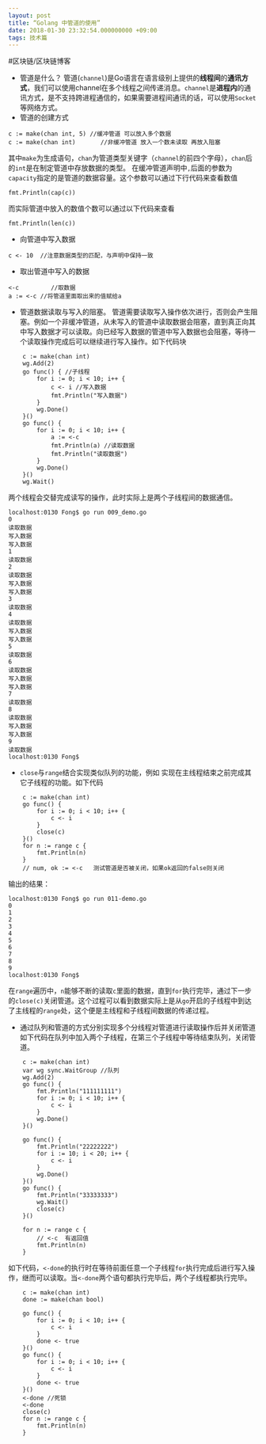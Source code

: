 ```yaml
---
layout: post
title: “Golang 中管道的使用”
date: 2018-01-30 23:32:54.000000000 +09:00
tags: 技术篇
---
```

#区块链/区块链博客

* 管道是什么？
管道(`channel`)是Go语言在语言级别上提供的**线程间**的**通讯方式**，我们可以使用channel在多个线程之间传递消息。`channel`是**进程内**的通讯方式，是不支持跨进程通信的，如果需要进程间通讯的话，可以使用`Socket`等网络方式。
* 管道的创建方式
```golang
c := make(chan int, 5) //缓冲管道 可以放入多个数据  
c := make(chan int) 	  //非缓冲管道 放入一个数未读取 再放入阻塞
```
其中`make`为生成语句，`chan`为管道类型关键字（`channel`的前四个字母），`chan`后的`int`是在制定管道中存放数据的类型。
在缓冲管道声明中`,`后面的参数为`capacity`指定的是管道的数据容量。这个参数可以通过下行代码来查看数值
```golang
fmt.Println(cap(c))
```
而实际管道中放入的数值个数可以通过以下代码来查看
```golang
fmt.Println(len(c))
```
* 向管道中写入数据
```golang
c <- 10  //注意数据类型的匹配，与声明中保持一致
```
* 取出管道中写入的数据
```golang
<-c  		//取数据
a := <-c //将管道里面取出来的值赋给a
```
* 管道数据读取与写入的阻塞。
管道需要读取写入操作依次进行，否则会产生阻塞。例如一个非缓冲管道，从未写入的管道中读取数据会阻塞，直到真正向其中写入数据才可以读取。向已经写入数据的管道中写入数据也会阻塞，等待一个读取操作完成后可以继续进行写入操作。如下代码块
```golang
	c := make(chan int)
	wg.Add(2)
	go func() { //子线程
		for i := 0; i < 10; i++ {
			c <- i //写入数据
			fmt.Println("写入数据")
		}
		wg.Done()
	}()
	go func() {
		for i := 0; i < 10; i++ {
			a := <-c
			fmt.Println(a) //读取数据
			fmt.Println("读取数据")
		}
		wg.Done()
	}()
	wg.Wait()
```
两个线程会交替完成读写的操作，此时实际上是两个子线程间的数据通信。
```终端执行结果
localhost:0130 Fong$ go run 009_demo.go
0
读取数据
写入数据
写入数据
1
读取数据
2
读取数据
写入数据
写入数据
3
读取数据
4
读取数据
写入数据
写入数据
5
读取数据
6
读取数据
写入数据
写入数据
7
读取数据
8
读取数据
写入数据
写入数据
9
读取数据
localhost:0130 Fong$
```
* `close`与`range`结合实现类似队列的功能，例如 实现在主线程结束之前完成其它子线程的功能。如下代码
```golang
	c := make(chan int)
	go func() {
		for i := 0; i < 10; i++ {
			c <- i
		}
		close(c)
	}()
	for n := range c {
		fmt.Println(n)
	}
	// num, ok := <-c   测试管道是否被关闭，如果ok返回的false则关闭
```
输出的结果：
```运行终端输出
localhost:0130 Fong$ go run 011-demo.go
0
1
2
3
4
5
6
7
8
9
localhost:0130 Fong$
```

在`range`遍历中，`n`能够不断的读取`c`里面的数据，直到`for`执行完毕，通过下一步的`close(c)`关闭管道。这个过程可以看到数据实际上是从`go`开启的子线程中到达了主线程的`range`处，这个便是主线程和子线程间数据的传递过程。


* 通过队列和管道的方式分别实现多个分线程对管道进行读取操作后并关闭管道
如下代码在队列中加入两个子线程，在第三个子线程中等待结束队列，关闭管道。
```golang
	c := make(chan int)
	var wg sync.WaitGroup //队列
	wg.Add(2)
	go func() {
		fmt.Println("111111111")
		for i := 0; i < 10; i++ {
			c <- i
		}
		wg.Done()
	}()

	go func() {
		fmt.Println("22222222")
		for i := 10; i < 20; i++ {
			c <- i
		}
		wg.Done()
	}()
	go func() {
		fmt.Println("33333333")
		wg.Wait()
		close(c)
	}()

	for n := range c {
		// <-c  有返回值
		fmt.Println(n)
	}
```
如下代码，`<-done`的执行时在等待前面任意一个子线程`for`执行完成后进行写入操作，继而可以读取。当`<-done`两个语句都执行完毕后，两个子线程都执行完毕。
```golang
	c := make(chan int)
	done := make(chan bool)

	go func() {
		for i := 0; i < 10; i++ {
			c <- i
		}
		done <- true
	}()
	go func() {
		for i := 0; i < 10; i++ {
			c <- i
		}
		done <- true
	}()
	<-done //死锁
	<-done
	close(c)
	for n := range c {
		fmt.Println(n)
	}
```
